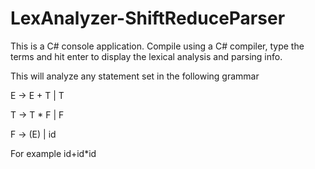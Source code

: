 # LexAnalyzer-ShiftReduceParser
This is a C# console application. Compile using a C# compiler, type the terms and hit enter to display the lexical analysis and parsing info.

This will analyze any statement set in the following grammar

E → E + T | T

T → T * F | F

F → (E) | id

For example id+id*id
